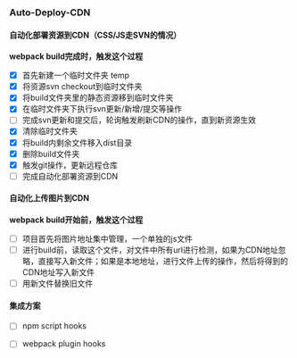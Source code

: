 ### Auto-Deploy-CDN

#### 自动化部署资源到CDN（CSS/JS走SVN的情况）

**webpack build完成时，触发这个过程**

- [x] 首先新建一个临时文件夹 temp
- [x] 将资源svn checkout到临时文件夹
- [x] 将build文件夹里的静态资源移到临时文件夹
- [x] 在临时文件夹下执行svn更新/新增/提交等操作
- [ ] 完成svn更新和提交后，轮询触发刷新CDN的操作，直到新资源生效
- [x] 清除临时文件夹
- [x] 将build内剩余文件移入dist目录
- [x] 删除build文件夹
- [x] 触发git操作，更新远程仓库
- [ ] 完成自动化部署资源到CDN

#### 自动化上传图片到CDN

**webpack build开始前，触发这个过程**

- [ ] 项目首先将图片地址集中管理，一个单独的js文件
- [ ] 进行build前，读取这个文件，对文件中所有url进行检测，如果为CDN地址忽略，直接写入新文件；如果是本地地址，进行文件上传的操作，然后将得到的CDN地址写入新文件
- [ ] 用新文件替换旧文件

#### 集成方案

- [ ] npm script hooks
- [ ] webpack plugin hooks

